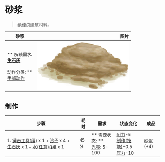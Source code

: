 # 砂浆  
> 绝佳的建筑材料。  
  
  砂浆  |   图片   
 ----  |  ----:   
 ** 解锁需求: **<br>[生石灰](Quicklime.md)<br><br>** 动作分类: **<br>[手部动作](HandAction.md)  |  <img decoding="async" src="Sprite/Mortar.png" href="a.md" style="max-width:300px;max-height:300px;">   
  
## 制作  
步骤  |  耗时  |  需求  |  状态变化  |  成品  
----  |  ----  |  ----  |  ----  |  ----  
1. [锤击工具(组)](GpTag_Hammer.md) x 1 + [沙子](Sand.md) x 4 + [生石灰](Quicklime.md) x 1 + [水(任意)(组)](GpTag_WaterAny.md) x 1  |  45分  |  ** 需要状态: **<br>[光亮](Light.md): 5-100  |  [耐力](Stamina.md)-5<br>[制作(技能)](Skill_Crafting.md)+0.5<br>[压力](Stress.md)-10  |  [砂浆](Mortar.md)(+4)  


<script>document.title="砂浆 - 卡牌生存百科 Card Survival Wiki";</script>